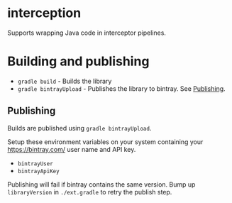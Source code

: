 # interception
Supports wrapping Java code in interceptor pipelines.

# Building and publishing
* `gradle build` - Builds the library
* `gradle bintrayUpload` - Publishes the library to bintray. See [Publishing](#Publishing).

## Publishing
Builds are published using `gradle bintrayUpload`.

Setup these environment variables on your system containing your https://bintray.com/ user name and API key.
* `bintrayUser`
* `bintrayApiKey`

Publishing will fail if bintray contains the same version. Bump up `libraryVersion` in `./ext.gradle` to retry the publish step.